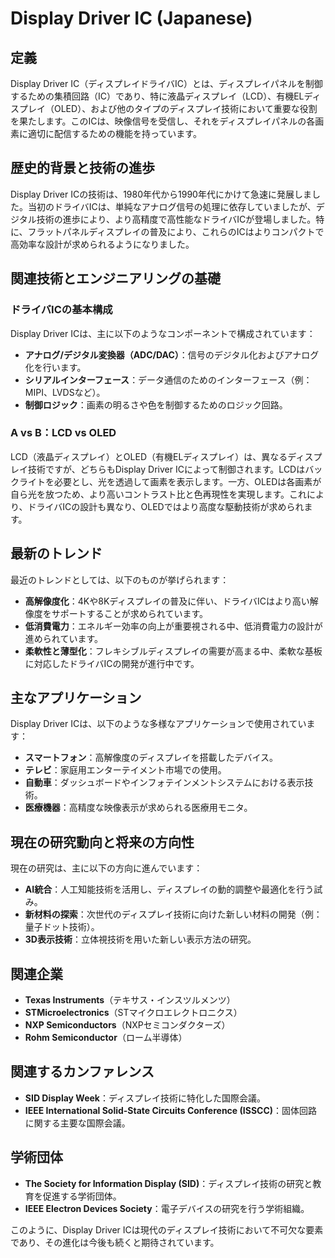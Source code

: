 # Display Driver IC (Japanese)

## 定義
Display Driver IC（ディスプレイドライバIC）とは、ディスプレイパネルを制御するための集積回路（IC）であり、特に液晶ディスプレイ（LCD）、有機ELディスプレイ（OLED）、および他のタイプのディスプレイ技術において重要な役割を果たします。このICは、映像信号を受信し、それをディスプレイパネルの各画素に適切に配信するための機能を持っています。

## 歴史的背景と技術の進歩
Display Driver ICの技術は、1980年代から1990年代にかけて急速に発展しました。当初のドライバICは、単純なアナログ信号の処理に依存していましたが、デジタル技術の進歩により、より高精度で高性能なドライバICが登場しました。特に、フラットパネルディスプレイの普及により、これらのICはよりコンパクトで高効率な設計が求められるようになりました。

## 関連技術とエンジニアリングの基礎
### ドライバICの基本構成
Display Driver ICは、主に以下のようなコンポーネントで構成されています：
- **アナログ/デジタル変換器（ADC/DAC）**：信号のデジタル化およびアナログ化を行います。
- **シリアルインターフェース**：データ通信のためのインターフェース（例：MIPI、LVDSなど）。
- **制御ロジック**：画素の明るさや色を制御するためのロジック回路。

### A vs B：LCD vs OLED
LCD（液晶ディスプレイ）とOLED（有機ELディスプレイ）は、異なるディスプレイ技術ですが、どちらもDisplay Driver ICによって制御されます。LCDはバックライトを必要とし、光を透過して画素を表示します。一方、OLEDは各画素が自ら光を放つため、より高いコントラスト比と色再現性を実現します。これにより、ドライバICの設計も異なり、OLEDではより高度な駆動技術が求められます。

## 最新のトレンド
最近のトレンドとしては、以下のものが挙げられます：
- **高解像度化**：4Kや8Kディスプレイの普及に伴い、ドライバICはより高い解像度をサポートすることが求められています。
- **低消費電力**：エネルギー効率の向上が重要視される中、低消費電力の設計が進められています。
- **柔軟性と薄型化**：フレキシブルディスプレイの需要が高まる中、柔軟な基板に対応したドライバICの開発が進行中です。

## 主なアプリケーション
Display Driver ICは、以下のような多様なアプリケーションで使用されています：
- **スマートフォン**：高解像度のディスプレイを搭載したデバイス。
- **テレビ**：家庭用エンターテイメント市場での使用。
- **自動車**：ダッシュボードやインフォテインメントシステムにおける表示技術。
- **医療機器**：高精度な映像表示が求められる医療用モニタ。

## 現在の研究動向と将来の方向性
現在の研究は、主に以下の方向に進んでいます：
- **AI統合**：人工知能技術を活用し、ディスプレイの動的調整や最適化を行う試み。
- **新材料の探索**：次世代のディスプレイ技術に向けた新しい材料の開発（例：量子ドット技術）。
- **3D表示技術**：立体視技術を用いた新しい表示方法の研究。

## 関連企業
- **Texas Instruments**（テキサス・インスツルメンツ）
- **STMicroelectronics**（STマイクロエレクトロニクス）
- **NXP Semiconductors**（NXPセミコンダクターズ）
- **Rohm Semiconductor**（ローム半導体）

## 関連するカンファレンス
- **SID Display Week**：ディスプレイ技術に特化した国際会議。
- **IEEE International Solid-State Circuits Conference (ISSCC)**：固体回路に関する主要な国際会議。

## 学術団体
- **The Society for Information Display (SID)**：ディスプレイ技術の研究と教育を促進する学術団体。
- **IEEE Electron Devices Society**：電子デバイスの研究を行う学術組織。

このように、Display Driver ICは現代のディスプレイ技術において不可欠な要素であり、その進化は今後も続くと期待されています。